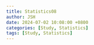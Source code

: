 ```yaml
---
title: Statistics08
author: JSH
date: 2024-07-02 10:08:00 +0800
categories: [Study, Statistics]
tags: [Study, Statistics]
---
```

